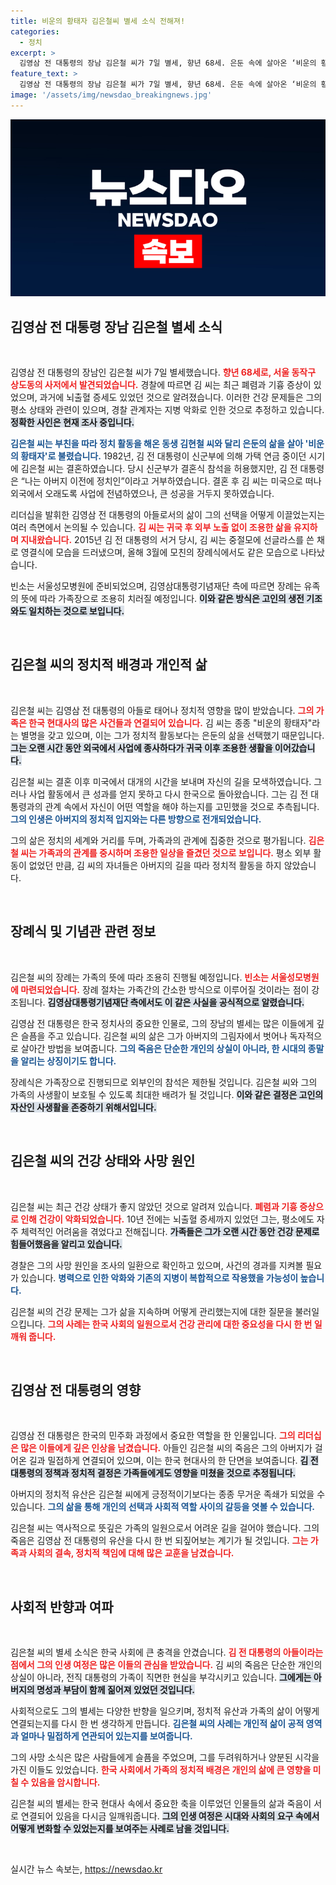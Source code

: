 ```yaml
---
title: 비운의 황태자 김은철씨 별세 소식 전해져!
categories:
  - 정치
excerpt: >
  김영삼 전 대통령의 장남 김은철 씨가 7일 별세, 향년 68세. 은둔 속에 살아온 ‘비운의 황태자’의 마지막 여정이 가족장으로 치러진다. 고인이 남긴 삶의 이야기에 귀 기울여보자.
feature_text: >
  김영삼 전 대통령의 장남 김은철 씨가 7일 별세, 향년 68세. 은둔 속에 살아온 ‘비운의 황태자’의 마지막 여정이 가족장으로 치러진다. 고인이 남긴 삶의 이야기에 귀 기울여보자.
image: '/assets/img/newsdao_breakingnews.jpg'
---
```


<p><img src="/assets/img/newsdao_breakingnews.jpg" alt="ontimetimes 속보" /></p>

<h2 data-ke-size="size26">김영삼 전 대통령 장남 김은철 별세 소식</h2>

<p data-ke-size="size16">&nbsp;</p>

<p>김영삼 전 대통령의 장남인 김은철 씨가 7일 별세했습니다. <b><span style="color: #ee2323;">향년 68세로, 서울 동작구 상도동의 사저에서 발견되었습니다.</span></b> 경찰에 따르면 김 씨는 최근 폐렴과 기흉 증상이 있었으며, 과거에 뇌출혈 증세도 있었던 것으로 알려졌습니다. 이러한 건강 문제들은 그의 평소 상태와 관련이 있으며, 경찰 관계자는 지병 악화로 인한 것으로 추정하고 있습니다. <b><span style="background-color: #21538527;">정확한 사인은 현재 조사 중입니다.</span></b></p>

<p><b><span style="color: #1a5490;">김은철 씨는 부친을 따라 정치 활동을 해온 동생 김현철 씨와 달리 은둔의 삶을 살아 '비운의 황태자'로 불렸습니다.</span></b> 1982년, 김 전 대통령이 신군부에 의해 가택 연금 중이던 시기에 김은철 씨는 결혼하였습니다. 당시 신군부가 결혼식 참석을 허용했지만, 김 전 대통령은 “나는 아버지 이전에 정치인”이라고 거부하였습니다. 결혼 후 김 씨는 미국으로 떠나 외국에서 오래도록 사업에 전념하였으나, 큰 성공을 거두지 못하였습니다. </p>

<p>리더십을 발휘한 김영삼 전 대통령의 아들로서의 삶이 그의 선택을 어떻게 이끌었는지는 여러 측면에서 논의될 수 있습니다. <b><span style="color: #ee2323;">김 씨는 귀국 후 외부 노출 없이 조용한 삶을 유지하며 지내왔습니다.</span></b> 2015년 김 전 대통령의 서거 당시, 김 씨는 중절모에 선글라스를 쓴 채로 영결식에 모습을 드러냈으며, 올해 3월에 모친의 장례식에서도 같은 모습으로 나타났습니다. </p>

<p>빈소는 서울성모병원에 준비되었으며, 김영삼대통령기념재단 측에 따르면 장례는 유족의 뜻에 따라 가족장으로 조용히 치러질 예정입니다. <b><span style="background-color: #21538527;">이와 같은 방식은 고인의 생전 기조와도 일치하는 것으로 보입니다.</span></b></p>

<p data-ke-size="size16">&nbsp;</p>

<h2 data-ke-size="size26">김은철 씨의 정치적 배경과 개인적 삶</h2>

<p data-ke-size="size16">&nbsp;</p>

<p>김은철 씨는 김영삼 전 대통령의 아들로 태어나 정치적 영향을 많이 받았습니다. <b><span style="color: #ee2323;">그의 가족은 한국 현대사의 많은 사건들과 연결되어 있습니다.</span></b> 김 씨는 종종 "비운의 황태자"라는 별명을 갖고 있으며, 이는 그가 정치적 활동보다는 은둔의 삶을 선택했기 때문입니다. <b><span style="background-color: #21538527;">그는 오랜 시간 동안 외국에서 사업에 종사하다가 귀국 이후 조용한 생활을 이어갔습니다.</span></b> </p>

<p>김은철 씨는 결혼 이후 미국에서 대개의 시간을 보내며 자신의 길을 모색하였습니다. 그러나 사업 활동에서 큰 성과를 얻지 못하고 다시 한국으로 돌아왔습니다. 그는 김 전 대통령과의 관계 속에서 자신이 어떤 역할을 해야 하는지를 고민했을 것으로 추측됩니다. <b><span style="color: #1a5490;">그의 인생은 아버지의 정치적 입지와는 다른 방향으로 전개되었습니다.</span></b></p>

<p>그의 삶은 정치의 세계와 거리를 두며, 가족과의 관계에 집중한 것으로 평가됩니다. <b><span style="color: #ee2323;">김은철 씨는 가족과의 관계를 중시하며 조용한 일상을 즐겼던 것으로 보입니다.</span></b> 평소 외부 활동이 없었던 만큼, 김 씨의 자녀들은 아버지의 길을 따라 정치적 활동을 하지 않았습니다.</p>

<p data-ke-size="size16">&nbsp;</p>

<h2 data-ke-size="size26">장례식 및 기념관 관련 정보</h2>

<p data-ke-size="size16">&nbsp;</p>

<p>김은철 씨의 장례는 가족의 뜻에 따라 조용히 진행될 예정입니다. <b><span style="color: #ee2323;">빈소는 서울성모병원에 마련되었습니다.</span></b> 장례 절차는 가족간의 간소한 방식으로 이루어질 것이라는 점이 강조됩니다. <b><span style="background-color: #21538527;">김영삼대통령기념재단 측에서도 이 같은 사실을 공식적으로 알렸습니다.</span></b> </p>

<p>김영삼 전 대통령은 한국 정치사의 중요한 인물로, 그의 장남의 별세는 많은 이들에게 깊은 슬픔을 주고 있습니다. 김은철 씨의 삶은 그가 아버지의 그림자에서 벗어나 독자적으로 살아간 방법을 보여줍니다. <b><span style="color: #1a5490;">그의 죽음은 단순한 개인의 상실이 아니라, 한 시대의 종말을 알리는 상징이기도 합니다.</span></b> </p>

<p>장례식은 가족장으로 진행되므로 외부인의 참석은 제한될 것입니다. 김은철 씨와 그의 가족의 사생활이 보호될 수 있도록 최대한 배려가 될 것입니다. <b><span style="background-color: #21538527;">이와 같은 결정은 고인의 자산인 사생활을 존중하기 위해서입니다.</span></b> </p>

<p data-ke-size="size16">&nbsp;</p>

<h2 data-ke-size="size26">김은철 씨의 건강 상태와 사망 원인</h2>

<p data-ke-size="size16">&nbsp;</p>

<p>김은철 씨는 최근 건강 상태가 좋지 않았던 것으로 알려져 있습니다. <b><span style="color: #ee2323;">폐렴과 기흉 증상으로 인해 건강이 악화되었습니다.</span></b> 10년 전에는 뇌출혈 증세까지 있었던 그는, 평소에도 자주 체력적인 어려움을 겪었다고 전해집니다. <b><span style="background-color: #21538527;">가족들은 그가 오랜 시간 동안 건강 문제로 힘들어했음을 알리고 있습니다.</span></b> </p>

<p>경찰은 그의 사망 원인을 조사의 일환으로 확인하고 있으며, 사건의 경과를 지켜볼 필요가 있습니다. <b><span style="color: #1a5490;">병력으로 인한 악화와 기존의 지병이 복합적으로 작용했을 가능성이 높습니다.</span></b> </p>

<p>김은철 씨의 건강 문제는 그가 삶을 지속하며 어떻게 관리했는지에 대한 질문을 불러일으킵니다. <b><span style="color: #ee2323;">그의 사례는 한국 사회의 일원으로서 건강 관리에 대한 중요성을 다시 한 번 일깨워 줍니다.</span></b> </p>

<p data-ke-size="size16">&nbsp;</p>

<h2 data-ke-size="size26">김영삼 전 대통령의 영향</h2>

<p data-ke-size="size16">&nbsp;</p>

<p>김영삼 전 대통령은 한국의 민주화 과정에서 중요한 역할을 한 인물입니다. <b><span style="color: #ee2323;">그의 리더십은 많은 이들에게 깊은 인상을 남겼습니다.</span></b> 아들인 김은철 씨의 죽음은 그의 아버지가 걸어온 길과 밀접하게 연결되어 있으며, 이는 한국 현대사의 한 단면을 보여줍니다. <b><span style="background-color: #21538527;">김 전 대통령의 정책과 정치적 결정은 가족들에게도 영향을 미쳤을 것으로 추정됩니다.</span></b> </p>

<p>아버지의 정치적 유산은 김은철 씨에게 긍정적이기보다는 종종 무거운 족쇄가 되었을 수 있습니다. <b><span style="color: #1a5490;">그의 삶을 통해 개인의 선택과 사회적 역할 사이의 갈등을 엿볼 수 있습니다.</span></b> </p>

<p>김은철 씨는 역사적으로 뜻깊은 가족의 일원으로서 어려운 길을 걸어야 했습니다. 그의 죽음은 김영삼 전 대통령의 유산을 다시 한 번 되짚어보는 계기가 될 것입니다. <b><span style="color: #ee2323;">그는 가족과 사회의 결속, 정치적 책임에 대해 많은 교훈을 남겼습니다.</span></b> </p>

<p data-ke-size="size16">&nbsp;</p>

<h2 data-ke-size="size26">사회적 반향과 여파</h2>

<p data-ke-size="size16">&nbsp;</p>

<p>김은철 씨의 별세 소식은 한국 사회에 큰 충격을 안겼습니다. <b><span style="color: #ee2323;">김 전 대통령의 아들이라는 점에서 그의 인생 여정은 많은 이들의 관심을 받았습니다.</span></b> 김 씨의 죽음은 단순한 개인의 상실이 아니라, 전직 대통령의 가족이 직면한 현실을 부각시키고 있습니다. <b><span style="background-color: #21538527;">그에게는 아버지의 명성과 부담이 함께 짊어져 있었던 것입니다.</span></b></p>

<p>사회적으로도 그의 별세는 다양한 반향을 일으키며, 정치적 유산과 가족의 삶이 어떻게 연결되는지를 다시 한 번 생각하게 만듭니다. <b><span style="color: #1a5490;">김은철 씨의 사례는 개인적 삶이 공적 영역과 얼마나 밀접하게 연관되어 있는지를 보여줍니다.</span></b> </p>

<p>그의 사망 소식은 많은 사람들에게 슬픔을 주었으며, 그를 두려워하거나 양분된 시각을 가진 이들도 있었습니다. <b><span style="color: #ee2323;">한국 사회에서 가족의 정치적 배경은 개인의 삶에 큰 영향을 미칠 수 있음을 암시합니다.</span></b> </p>

<p>김은철 씨의 별세는 한국 현대사 속에서 중요한 축을 이루었던 인물들의 삶과 죽음이 서로 연결되어 있음을 다시금 일깨워줍니다. <b><span style="background-color: #21538527;">그의 인생 여정은 시대와 사회의 요구 속에서 어떻게 변화할 수 있었는지를 보여주는 사례로 남을 것입니다.</span></b></p>

<p data-ke-size="size16">&nbsp;</p>
실시간 뉴스 속보는, <a href="https://newsdao.kr" rel="dofollow">https://newsdao.kr</a>


